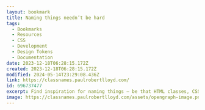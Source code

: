 ```yaml
---
layout: bookmark
title: Naming things needn’t be hard
tags:
  - Bookmarks
  - Resources
  - CSS
  - Development
  - Design Tokens
  - Documentation
date: 2023-12-18T06:28:15.172Z
created: 2023-12-18T06:28:15.172Z
modified: 2024-05-14T23:29:08.436Z
link: https://classnames.paulrobertlloyd.com/
id: 696737477
excerpt: Find inspiration for naming things – be that HTML classes, CSS properties or JavaScript functions – using these lists of useful words.
image: https://classnames.paulrobertlloyd.com/assets/opengraph-image.png
---
```


